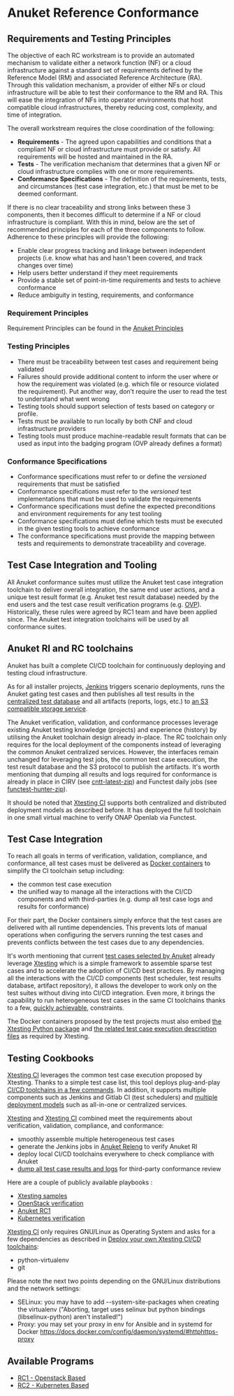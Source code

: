 # Anuket Reference Conformance

## Requirements and Testing Principles

The objective of each RC workstream is to provide an automated mechanism to
validate either a network function (NF) or a cloud infrastructure against a
standard set of requirements defined by the Reference Model (RM) and associated
Reference Architecture (RA).  Through this validation mechanism, a provider of
either NFs or cloud infrastructure will be able to test their conformance to
the RM and RA.  This will ease the integration of NFs into operator
environments that host compatible cloud infrastructures, thereby reducing cost,
complexity, and time of integration.

The overall workstream requires the close coordination of the following:

* **Requirements** - The agreed upon capabilities and conditions that a compliant NF or cloud infrastructure must provide or satisfy. All requirements will be hosted and maintained in the RA.
* **Tests** - The verification mechanism that determines that a given NF or cloud infrastructure complies with one or more requirements.
* **Conformance Specifications** - The definition of the requirements, tests, and circumstances (test case integration, etc.) that must be met to be deemed conformant.

If there is no clear traceability and strong links between these 3 components,
then it becomes difficult to determine if a NF or cloud infrastructure is
compliant. With this in mind, below are the set of recommended principles for
each of the three components to follow. Adherence to these principles will
provide the following:

* Enable clear progress tracking and linkage between independent projects (i.e. know what has and hasn't been covered, and track changes over time)
* Help users better understand if they meet requirements
* Provide a stable set of point-in-time requirements and tests to achieve conformance
* Reduce ambiguity in testing, requirements, and conformance


### Requirement Principles
Requirement Principles can be found in the [Anuket Principles](../common/chapter00.md#2.0)

### Testing Principles
* There must be traceability between test cases and requirement being validated
* Failures should provide additional content to inform the user where or how the requirement was violated (e.g. which file or resource violated the requirement). Put another way, don’t require the user to read the test to understand what went wrong
* Testing tools should support selection of tests based on category or profile.
* Tests must be available to run locally by both CNF and cloud infrastructure providers
* Testing tools must produce machine-readable result formats that can be used as input into the badging program (OVP already defines a format)

### Conformance Specifications
* Conformance specifications must refer to or define the *versioned* requirements that must be satisfied
* Conformance specifications must refer to the *versioned* test implementations that must be used to validate the requirements
* Conformance specifications must define the expected preconditions and environment requirements for any test tooling
* Conformance specifications must define which tests must be executed in the given testing tools to achieve conformance
* The conformance specifications must provide the mapping between tests and requirements to demonstrate traceability and coverage.


## Test Case Integration and Tooling

All Anuket conformance suites must utilize the Anuket test case integration
toolchain to deliver overall integration, the same end user
actions, and a unique test result format (e.g. Anuket test result database)
needed by the end users and the test case result verification programs (e.g.
[OVP](https://www.opnfv.org/verification)). Historically, these rules were
agreed by RC1 team and have been applied since.
The Anuket test integration toolchains will be used by all conformance suites.

<a name="ri-rc-toolchaings"></a>
## Anuket RI and RC toolchains

Anuket has built a complete CI/CD toolchain
for continuously deploying and testing cloud infrastructure.

As for all installer projects,
[Jenkins](https://build.opnfv.org/ci/view/cntt/) triggers scenario deployments,
runs the Anuket gating test cases and then publishes all test results in the
[centralized test database](https://docs.opnfv.org/en/stable-hunter/_images/OPNFV_testing_working_group.png)
and all artifacts (reports, logs, etc.) to
[an S3 compatible storage service](http://artifacts.opnfv.org/).

The Anuket verification, validation, and conformance processes leverage
existing Anuket testing knowledge (projects) and experience (history) by utilising
the Anuket toolchain design already in-place. The RC toolchain
only requires for the local deployment of the components instead of leveraging
the common Anuket centralized services. However, the interfaces remain unchanged
for leveraging test jobs, the common test case execution, the test
result database and the S3 protocol to publish the artifacts. It's worth
mentioning that dumping all results and logs required for conformance is
already in place in CIRV (see
[cntt-latest-zip](https://build.opnfv.org/ci/job/cntt-latest-zip/)) and
Functest daily jobs (see
[functest-hunter-zip](https://build.opnfv.org/ci/job/functest-hunter-zip/3/console)).

It should be noted that
[Xtesting CI](https://galaxy.ansible.com/collivier/xtesting) supports both
centralized and distributed deployment models as described before. It has
deployed the full toolchain in one small virtual machine to verify ONAP Openlab
via Functest.

<a name="testing-integration-requirements"></a>
## Test Case Integration

To reach all goals  in terms of verification, validation, compliance, and conformance,
all test cases must be delivered as
[Docker containers](https://www.docker.com/) to simplify the CI toolchain setup including:
- the common test case execution
- the unified way to manage all the interactions with the CI/CD components and
  with third-parties (e.g. dump all test case logs and results for
  conformance)

For their part, the Docker containers simply enforce that the test cases are
delivered with all runtime dependencies. This prevents lots of manual
operations when configuring the servers running the test cases and prevents
conflicts between the test cases due to any dependencies.

It's worth mentioning that current
[test cases selected by Anuket](RC1/chapters/chapter03.md)
already leverage [Xtesting](https://xtesting.readthedocs.io/en/latest/)
which is a simple framework to assemble sparse test cases and to accelerate the
adoption of CI/CD best practices. By managing all the interactions with the
CI/CD components (test scheduler, test results database, artifact repository),
it allows the developer to work only on the test suites without diving into
CI/CD integration. Even more, it brings the capability to run heterogeneous
test cases in the same CI toolchains thanks to a few,
[quickly achievable](https://www.sdxcentral.com/articles/news/opnfvs-6th-release-brings-testing-capabilities-that-orange-is-already-using/2018/05/),
constraints.

The Docker containers proposed by the test projects must also embed
[the Xtesting Python package](https://pypi.org/project/xtesting/) and
[the related test case execution description files](https://git.opnfv.org/functest-xtesting/tree/docker/testcases.yaml)
as required by Xtesting.


<a name="testing-cookbooks"></a>
## Testing Cookbooks

[Xtesting CI](https://galaxy.ansible.com/collivier/xtesting) leverages the
common test case execution proposed by Xtesting. Thanks to a simple test case
list, this tool deploys plug-and-play
[CI/CD toolchains in a few commands](https://wiki.opnfv.org/pages/viewpage.action?pageId=32015004).
In addition, it supports multiple components such as Jenkins and Gitlab CI
(test schedulers) and
[multiple deployment models](https://lists.opnfv.org/g/opnfv-tsc/message/5702)
such as all-in-one or centralized services.

[Xtesting](https://xtesting.readthedocs.io/en/latest/) and
[Xtesting CI](https://galaxy.ansible.com/collivier/xtesting) combined meet the
requirements about verification, validation, compliance, and conformance:
- smoothly assemble multiple heterogeneous test cases
- generate the Jenkins jobs in
  [Anuket Releng](https://git.opnfv.org/releng/tree/jjb/airship/cntt.yaml) to
  verify Anuket RI
- deploy local CI/CD toolchains everywhere to check compliance with Anuket
- [dump all test case results and logs](http://artifacts.opnfv.org/functest/9ID39XK47PMZ.zip)
  for third-party conformance review

Here are a couple of publicly available playbooks :
- [Xtesting samples](https://git.opnfv.org/functest-xtesting/plain/ansible/site.yml?h=stable/wallaby)
- [OpenStack verification](https://git.opnfv.org/functest/plain/ansible/site.yml?h=stable/wallaby)
- [Anuket RC1](https://git.opnfv.org/functest/plain/ansible/site.cntt.yml?h=stable/wallaby)
- [Kubernetes verification](https://git.opnfv.org/functest-kubernetes/plain/ansible/site.yml?h=stable/v1.22)

[Xtesting CI](https://galaxy.ansible.com/collivier/xtesting) only requires
GNU/Linux as Operating System and asks for a few dependencies as described in
[Deploy your own Xtesting CI/CD toolchains](https://wiki.opnfv.org/pages/viewpage.action?pageId=32015004):
- python-virtualenv
- git

Please note the next two points depending on the GNU/Linux distributions and
the network settings:
- SELinux: you may have to add -\-system-site-packages when creating the
  virtualenv ("Aborting, target uses selinux but python bindings
  (libselinux-python) aren't installed!")
- Proxy: you may set your proxy in env for Ansible and in systemd for Docker
  https://docs.docker.com/config/daemon/systemd/#httphttps-proxy

<a name="available-rc"></a>
## Available Programs
* [RC1 - Openstack Based](RC1)
* [RC2 - Kubernetes Based](RC2)
